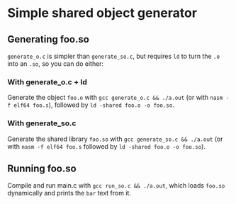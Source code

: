 # Simple shared object generator

## Generating foo.so

`generate_o.c` is simpler than `generate_so.c`, but requires `ld` to turn the `.o` into an `.so`, so you can do either:

### With generate_o.c + ld

Generate the object `foo.o` with `gcc generate_o.c && ./a.out` (or with `nasm -f elf64 foo.s`), followed by `ld -shared foo.o -o foo.so`.

### With generate_so.c

Generate the shared library `foo.so` with `gcc generate_so.c && ./a.out` (or with `nasm -f elf64 foo.s` followed by `ld -shared foo.o -o foo.so`).

## Running foo.so

Compile and run main.c with `gcc run_so.c && ./a.out`, which loads `foo.so` dynamically and prints the `bar` text from it.
